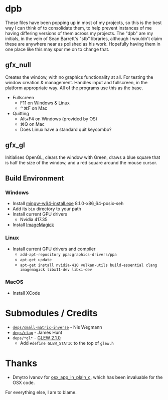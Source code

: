 dpb
===

These files have been popping up in most of my projects, so this is the best way I can think of to consolidate them, to help prevent instances of me having differing versions of them across my projects.
The "dpb" are my initials, in the vein of Sean Barrett's "stb" libraries, although I wouldn't claim these are anywhere near as polished as his work. Hopefully having them in one place like this may spur me on to change that.

gfx_null
--------
Creates the window, with no graphics functionality at all. For testing the window creation & management. Handles input and fullscreen, in the platform appropriate way. All of the programs use this as the base.
* Fullscreen
    * F11 on Windows & Linux
    * ⌃⌘F on Mac
* Quitting
    * Alt+F4 on Windows (provided by OS)
    * ⌘Q on Mac
    * Does Linux have a standard quit keycombo?

gfx_gl
------
Initialises OpenGL, clears the window with Green, draws a blue square that is half the size of the window, and a red square around the mouse cursor.

Build Environment
-----------------
### Windows
* Install [mingw-w64-install.exe](http://sourceforge.net/projects/mingw-w64/files/) 8.1.0-x86_64-posix-seh
* Add its ```bin``` directory to your path
* Install current GPU drivers
	* Nvidia 417.35
* Install [ImageMagick](http://www.imagemagick.org/script/download.php#windows)

### Linux
* Install current GPU drivers and compiler
	* ```add-apt-repository ppa:graphics-drivers/ppa```
	* ```apt-get update```
	* ```apt-get install nvidia-410 vulkan-utils build-essential clang imagemagick libx11-dev libxi-dev```

### MacOS
* Install XCode


Submodules / Credits
====================
* [```deps/small-matrix-inverse```](https://github.com/niswegmann/small-matrix-inverse) - Nis Wegmann
* [```deps/ctap```](https://github.com/jhunt/ctap) - James Hunt
* ```deps/*gl*``` - [GLEW 2.1.0](http://glew.sourceforge.net/)
    * Add ```#define GLEW_STATIC``` to the top of ```glew.h```

Thanks
======
* Dmytro Ivanov for [osx_app_in_plain_c](https://github.com/jimon/osx_app_in_plain_c), which has been invaluable for the OSX code.

For everything else, I am to blame.
